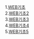 1.[WEB기초](./WEB%EA%B8%B0%EC%B4%88.md)<br>
2.[WEB기초2](./WEB%EA%B8%B0%EC%B4%882.md)<br>
3.[WEB기초3](./WEB%EA%B8%B0%EC%B4%883.md)<br>
4.[WEB기초4](./WEB%EA%B8%B0%EC%B4%884.md)<br>
5.[WEB기초5](./WEB%EA%B8%B0%EC%B4%885.md)<br>
